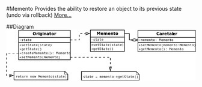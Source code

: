 #Memento
Provides the ability to restore an object to its previous state (undo via rollback)
[More…](http://en.wikipedia.org/wiki/Memento_pattern)

##Diagram
![Memento UML Diagram](diagram.png)